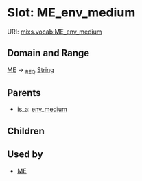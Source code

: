 
# Slot: ME_env_medium




URI: [mixs.vocab:ME_env_medium](https://w3id.org/mixs/vocab/ME_env_medium)


## Domain and Range

[ME](ME.md) ->  <sub>REQ</sub> [String](types/String.md)

## Parents

 *  is_a: [env_medium](env_medium.md)

## Children


## Used by

 * [ME](ME.md)
